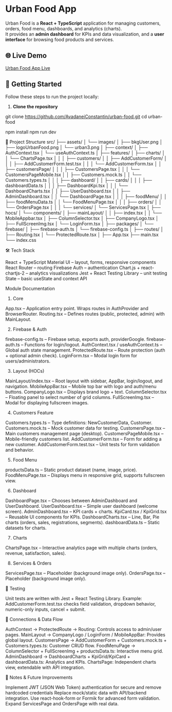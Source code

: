 # Urban Food App

Urban Food is a **React + TypeScript** application for managing customers, orders, food menu, dashboards, and analytics (charts).  
It provides an **admin dashboard** for KPIs and data visualization, and a **user interface** for browsing food products and services.  


## 🌐 Live Demo
[Urban Food App Live](https://urban-food.netlify.app)  


## 🚀 Getting Started

Follow these steps to run the project locally:

1. **Clone the repository**
   
git clone https://github.com/AvadaneiConstantin/urban-food.git
cd urban-food

npm install
npm run dev

📂 Project Structure
src/
├── assets/
│   └── images/
│       ├── bkgUser.png
│       ├── logoUrbanFood.png
│       └── urban3.png
│
├── context/
│   ├── AuthContext.tsx
│   └── useAuthContext.ts
│
├── features/
│   ├── charts/
│   │   └── ChartsPage.tsx
│   │
│   ├── customers/
│   │   ├── AddCustomerForm/
│   │   │   ├── AddCustomerForm.test.tsx
│   │   │   └── AddCustomerForm.tsx
│   │   ├── customersPage/
│   │   │   ├── CustomersPage.tsx
│   │   │   └── CustomersPageMobile.tsx
│   │   ├── Customers.mock.ts
│   │   └── Customers.types.ts
│   │
│   ├── dashboard/
│   │   ├── cards/
│   │   │   ├── dashboardData.ts
│   │   │   ├── DashboardKpi.tsx
│   │   │   └── DashboardCharts.tsx
│   │   ├── UserDashboard.tsx
│   │   ├── AdminDashboard.tsx
│   │   └── DashboardPage.tsx
│   │
│   ├── foodMenu/
│   │   ├── foodMenuData.ts
│   │   └── FoodMenuPage.tsx
│   │
│   ├── orders/
│   │   └── OrdersPage.tsx
│   │
│   └── services/
│       └── ServicesPage.tsx
│
├── hocs/
│   └── components/
│       ├── mainLayout/
│       │   ├── index.tsx
│       │   └── MobileAppbar.tsx
│       ├── ColumnSelector.tsx
│       ├── CompanyLogo.tsx
│       ├── FullScreenImg.tsx
│       └── LoginForm.tsx
│
├── packages/
│   └── firebase/
│       ├── firebase-auth.ts
│       └── firebase-config.ts
│
├── routes/
│   ├── Routing.tsx
│   └── ProtectedRoute.tsx
│
├── App.tsx
├── main.tsx
└── index.css



🛠️ Tech Stack

React + TypeScript
Material UI – layout, forms, responsive components
React Router – routing
Firebase Auth – authentication
Chart.js + react-chartjs-2 – analytics visualizations
Jest + React Testing Library – unit testing
State – basic useState and context API


Module Documentation
1. Core

App.tsx – Application entry point. Wraps routes in AuthProvider and BrowserRouter.
Routing.tsx – Defines routes (public, protected, admin) with MainLayout.

2. Firebase & Auth

firebase-config.ts – Firebase setup, exports auth, providerGoogle.
firebase-auth.ts – Functions for login/logout.
AuthContext.tsx / useAuthContext.ts – Global auth state management.
ProtectedRoute.tsx – Route protection (auth + optional admin check).
LoginForm.tsx – Modal login form for users/administrators.

3. Layout (HOCs)

MainLayout/index.tsx – Root layout with sidebar, AppBar, login/logout, and navigation.
MobileAppBar.tsx – Mobile top bar with logo and auth/menu buttons.
CompanyLogo.tsx – Displays brand logo + text.
ColumnSelector.tsx – Floating panel to select number of grid columns.
FullScreenImg.tsx – Modal for displaying fullscreen images.

4. Customers Feature

Customers.types.ts – Type definitions: NewCustomerData, Customer.
Customers.mock.ts – Mock customer data for testing.
CustomersPage.tsx – Main customers management page (desktop).
CustomersPageMobile.tsx – Mobile-friendly customers list.
AddCustomerForm.tsx – Form for adding a new customer.
AddCustomerForm.test.tsx – Unit tests for form validation and behavior.

5. Food Menu

productsData.ts – Static product dataset (name, image, price).
FoodMenuPage.tsx – Displays menu in responsive grid, supports fullscreen view.

6. Dashboard

DashboardPage.tsx – Chooses between AdminDashboard and UserDashboard.
UserDashboard.tsx – Simple user dashboard (welcome screen).
AdminDashboard.tsx – KPI cards + charts.
KpiCard.tsx / KpiGrid.tsx – Reusable UI components for KPIs.
DashboardCharts.tsx – Line, Bar, Pie charts (orders, sales, registrations, segments).
dashboardData.ts – Static datasets for charts.

7. Charts

ChartsPage.tsx – Interactive analytics page with multiple charts (orders, revenue, satisfaction, sales).

8. Services & Orders

ServicesPage.tsx – Placeholder (background image only).
OrdersPage.tsx – Placeholder (background image only).


🧪 Testing

Unit tests are written with Jest + React Testing Library.
Example: AddCustomerForm.test.tsx checks field validation, dropdown behavior, numeric-only inputs, cancel + submit.


🔗 Connections & Data Flow

AuthContext → ProtectedRoute → Routing: Controls access to admin/user pages.
MainLayout → CompanyLogo / LoginForm / MobileAppBar: Provides global layout.
CustomersPage → AddCustomerForm + Customers.mock.ts + Customers.types.ts: Customer CRUD flow.
FoodMenuPage → ColumnSelector + FullScreenImg + productsData.ts: Interactive menu grid.
AdminDashboard → DashboardCharts + KpiGrid/KpiCard + dashboardData.ts: Analytics and KPIs.
ChartsPage: Independent charts view, extendable with API integration.


📌 Notes & Future Improvements

Implement JWT (JSON Web Token) authentication for secure and remove hardcoded credentials
Replace mock/static data with API/backend integration.
Use react-hook-form or Formik for advanced form validation.
Expand ServicesPage and OrdersPage with real data.




